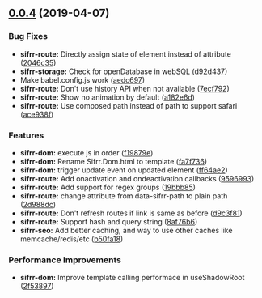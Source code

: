 ## [0.0.4](https://github.com/sifrr/sifrr/compare/v0.0.3...v0.0.4) (2019-04-07)


### Bug Fixes

* **sifrr-route:** Directly assign state of element instead of attribute ([2046c35](https://github.com/sifrr/sifrr/commit/2046c35))
* **sifrr-storage:** Check for openDatabase in webSQL ([d92d437](https://github.com/sifrr/sifrr/commit/d92d437))
* Make babel.config.js work ([aedc697](https://github.com/sifrr/sifrr/commit/aedc697))
* **sifrr-route:** Don't use history API when not available ([7ecf792](https://github.com/sifrr/sifrr/commit/7ecf792))
* **sifrr-route:** Show no animation by default ([a182e6d](https://github.com/sifrr/sifrr/commit/a182e6d))
* **sifrr-route:** Use composed path instead of path to support safari ([ace938f](https://github.com/sifrr/sifrr/commit/ace938f))


### Features

* **sifrr-dom:** execute js in order ([f19879e](https://github.com/sifrr/sifrr/commit/f19879e))
* **sifrr-dom:** Rename Sifrr.Dom.html to template ([fa7f736](https://github.com/sifrr/sifrr/commit/fa7f736))
* **sifrr-dom:** trigger update event on updated element ([ff64ae2](https://github.com/sifrr/sifrr/commit/ff64ae2))
* **sifrr-route:** Add onactivation and ondeactivation callbacks ([9596993](https://github.com/sifrr/sifrr/commit/9596993))
* **sifrr-route:** Add support for regex groups ([19bbb85](https://github.com/sifrr/sifrr/commit/19bbb85))
* **sifrr-route:** change attribute from data-sifrr-path to plain path ([2d988dc](https://github.com/sifrr/sifrr/commit/2d988dc))
* **sifrr-route:** Don't refresh routes if link is same as before ([d9c3f81](https://github.com/sifrr/sifrr/commit/d9c3f81))
* **sifrr-route:** Support hash and query string ([8af76b6](https://github.com/sifrr/sifrr/commit/8af76b6))
* **sifrr-seo:** Add better caching, and way to use other caches like memcache/redis/etc ([b50fa18](https://github.com/sifrr/sifrr/commit/b50fa18))


### Performance Improvements

* **sifrr-dom:** Improve template calling performace in useShadowRoot ([2f53897](https://github.com/sifrr/sifrr/commit/2f53897))



